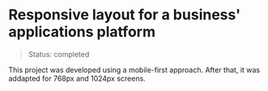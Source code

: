 # Responsive layout for a business' applications platform

> Status: completed

This project was developed using a mobile-first approach. After that, it was addapted for 768px and 1024px screens.
